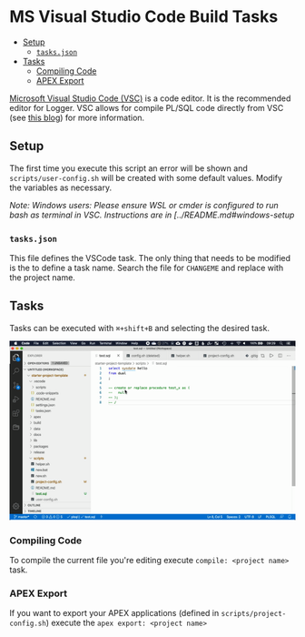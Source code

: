 # MS Visual Studio Code Build Tasks

- [Setup](#setup)
  - [`tasks.json`](#tasksjson)
- [Tasks](#tasks)
  - [Compiling Code](#compiling-code)
  - [APEX Export](#apex-export)

[Microsoft Visual Studio Code (VSC)](https://code.visualstudio.com/) is a code editor. It is the recommended editor for Logger. VSC allows for compile PL/SQL code directly from VSC (see [this blog](https://ora-00001.blogspot.ca/2017/03/using-vs-code-for-plsql-development.html)) for more information.


## Setup

The first time you execute this script an error will be shown and `scripts/user-config.sh` will be created with some default values. Modify the variables as necessary.

*Note: Windows users: Please ensure WSL or cmder is configured to run bash as terminal in VSC. Instructions are in [../README.md#windows-setup*

### `tasks.json`

This file defines the VSCode task. The only thing that needs to be modified is the to define a task name. Search the file for `CHANGEME` and replace with the project name.

## Tasks

Tasks can be executed with `⌘+shift+B` and selecting the desired task.

![Task Compile Demo](img/task-compile.gif)

### Compiling Code

To compile the current file you're editing execute `compile: <project name>` task.

### APEX Export

If you want to export your APEX applications (defined in `scripts/project-config.sh`) execute the `apex export: <project name>`
